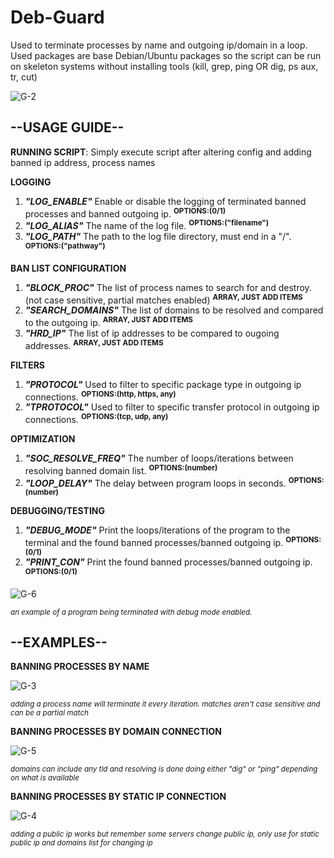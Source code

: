 # Deb-Guard
Used to terminate processes by name and outgoing ip/domain in a loop. Used packages are base Debian/Ubuntu packages so the script can be run on skeleton systems without installing tools (kill, grep, ping OR dig, ps aux, tr, cut)

![G-2](https://github.com/Blk-S-Bellamy/Deb-Guard/assets/95153890/9f966913-397b-4d14-8c88-b0e633a61970)
## **--USAGE GUIDE--**
**RUNNING SCRIPT**:
Simply execute script after altering config and adding banned ip address, process names

**LOGGING**
1. _**"LOG_ENABLE"**_ Enable or disable the logging of terminated banned processes and banned outgoing ip. <sup>**OPTIONS:(0/1)**</sup>
2. _**"LOG_ALIAS"**_ The name of the log file. <sup>**OPTIONS:("filename")**</sup>
3. _**"LOG_PATH"**_ The path to the log file directory, must end in a "/". <sup>**OPTIONS:("pathway")**</sup>

**BAN LIST CONFIGURATION**
1. _**"BLOCK_PROC"**_ The list of process names to search for and destroy. (not case sensitive, partial matches enabled) <sup>**ARRAY, JUST ADD ITEMS**</sup>
2. _**"SEARCH_DOMAINS"**_ The list of domains to be resolved and compared to the outgoing ip. <sup>**ARRAY, JUST ADD ITEMS**</sup>
3. _**"HRD_IP"**_ The list of ip addresses to be compared to ougoing addresses. <sup>**ARRAY, JUST ADD ITEMS**</sup>

**FILTERS**
1. _**"PROTOCOL"**_ Used to filter to specific package type in outgoing ip connections. <sup>**OPTIONS:(http, https, any)**</sup>
2. _**"TPROTOCOL"**_ Used to filter to specific transfer protocol in outgoing ip connections. <sup>**OPTIONS:(tcp, udp, any)**</sup>

**OPTIMIZATION**
1. _**"SOC_RESOLVE_FREQ"**_ The number of loops/iterations between resolving banned domain list. <sup>**OPTIONS:(number)**</sup>
2. _**"LOOP_DELAY"**_ The delay between program loops in seconds. <sup>**OPTIONS:(number)**</sup>

**DEBUGGING/TESTING**
1. _**"DEBUG_MODE"**_ Print the loops/iterations of the program to the terminal and the found banned processes/banned outgoing ip. <sup>**OPTIONS:(0/1)**</sup>
2. _**"PRINT_CON"**_ Print the found banned processes/banned outgoing ip. <sup>**OPTIONS:(0/1)**</sup>

![G-6](https://github.com/Blk-S-Bellamy/Deb-Guard/assets/95153890/69eb5d3e-ef21-49aa-bfde-ba4e9204ee6f)

<sub> _an example of a program being terminated with debug mode enabled._ </sub>

## **--EXAMPLES--**

**BANNING PROCESSES BY NAME**

![G-3](https://github.com/Blk-S-Bellamy/Deb-Guard/assets/95153890/21f3eb5a-681a-42e2-91ef-c979959a0f3d)

<sub> _adding a process name will terminate it every iteration. matches aren't case sensitive and can be a partial match_ </sub>

**BANNING PROCESSES BY DOMAIN CONNECTION**

![G-5](https://github.com/Blk-S-Bellamy/Deb-Guard/assets/95153890/4e24df56-f2d9-40b5-93a6-d83364de0e4d)

<sub> _domains can include any tld and resolving is done doing either "dig" or "ping" depending on what is available_ </sub>

**BANNING PROCESSES BY STATIC IP CONNECTION**

![G-4](https://github.com/Blk-S-Bellamy/Deb-Guard/assets/95153890/8444c022-1527-4a79-bd71-f17ac6df7054)

<sub> _adding a public ip works but remember some servers change public ip, only use for static public ip and domains list for changing ip_ </sub>
